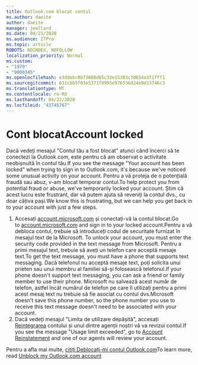 ```yaml
---
title: Outlook.com blocat contul
ms.author: daeite
author: daeite
manager: joallard
ms.date: 04/21/2020
ms.audience: ITPro
ms.topic: article
ROBOTS: NOINDEX, NOFOLLOW
localization_priority: Normal
ms.custom:
- "1979"
- "9000345"
ms.openlocfilehash: e3ddebc8b73688d65c32e15383c7d654a3f1fff1
ms.sourcegitcommit: 631cbb5f03e5371f0995e976536d24e9d13746c3
ms.translationtype: MT
ms.contentlocale: ro-RO
ms.lasthandoff: 04/22/2020
ms.locfileid: "43745767"
---
```

# <a name="account-locked"></a><span data-ttu-id="7a654-102">Cont blocat</span><span class="sxs-lookup"><span data-stu-id="7a654-102">Account locked</span></span>

<span data-ttu-id="7a654-103">Dacă vedeți mesajul "Contul tău a fost blocat" atunci când încerci să te conectezi la Outlook.com, este pentru că am observat o activitate neobișnuită în contul tău.</span><span class="sxs-lookup"><span data-stu-id="7a654-103">If you see the message "Your account has been locked" when trying to sign in to Outlook.com, it's because we've noticed some unusual activity on your account.</span></span> <span data-ttu-id="7a654-104">Pentru a vă proteja de o potențială fraudă sau abuz, v-am blocat temporar contul.</span><span class="sxs-lookup"><span data-stu-id="7a654-104">To help protect you from potential fraud or abuse, we've temporarily locked your account.</span></span> <span data-ttu-id="7a654-105">Știm că acest lucru este frustrant, dar vă putem ajuta să reveniți la contul dvs., cu doar câțiva pași.</span><span class="sxs-lookup"><span data-stu-id="7a654-105">We know this is frustrating, but we can help you get back in to your account with just a few steps.</span></span>

1. <span data-ttu-id="7a654-106">Accesați [account.microsoft.com](https://go.microsoft.com/fwlink/?linkid=2090484) și conectați-vă la contul blocat.</span><span class="sxs-lookup"><span data-stu-id="7a654-106">Go to [account.microsoft.com](https://go.microsoft.com/fwlink/?linkid=2090484) and sign in to your locked account.</span></span><span data-ttu-id="7a654-107">Pentru a vă debloca contul, trebuie să introduceți codul de securitate furnizat în mesajul text de la Microsoft.</span><span class="sxs-lookup"><span data-stu-id="7a654-107"> To unlock your account, you must enter the security code provided in the text message from Microsoft.</span></span> <span data-ttu-id="7a654-108">Pentru a primi mesajul text, trebuie să aveți un telefon care acceptă mesaje text.</span><span class="sxs-lookup"><span data-stu-id="7a654-108">To get the text message, you must have a phone that supports text messaging.</span></span> <span data-ttu-id="7a654-109">Dacă telefonul nu acceptă mesaje text, poți solicita unui prieten sau unui membru al familiei să-și folosească telefonul.</span><span class="sxs-lookup"><span data-stu-id="7a654-109">If your phone doesn't support text messaging, you can ask a friend or family member to use their phone.</span></span> <span data-ttu-id="7a654-110">Microsoft nu salvează acest număr de telefon, astfel încât numărul de telefon pe care îl utilizați pentru a primi acest mesaj text nu trebuie să fie asociat cu contul dvs.</span><span class="sxs-lookup"><span data-stu-id="7a654-110">Microsoft doesn't save this phone number, so the phone number you use to receive this text message doesn't need to be associated with your account.</span></span>
2. <span data-ttu-id="7a654-111">Dacă vedeți mesajul "Limita de utilizare depășită", accesați [Reintegrarea](https://go.microsoft.com/fwlink/?linkid=2090483) contului și unul dintre agenții noștri vă va revizui contul.</span><span class="sxs-lookup"><span data-stu-id="7a654-111">If you see the message "Usage limit exceeded", go to [Account Reinstatement](https://go.microsoft.com/fwlink/?linkid=2090483) and one of our agents will review your account.</span></span>

<span data-ttu-id="7a654-112">Pentru a afla mai multe, [citiți Deblocați-mi contul Outlook.com](https://support.office.com/article/f4ad2701-d166-4d8b-8a6a-9af2a1f8a4c4?wt.mc_id=Office_Outlook_com_Alchemy)</span><span class="sxs-lookup"><span data-stu-id="7a654-112">To learn more, read [Unblock my Outlook.com account](https://support.office.com/article/f4ad2701-d166-4d8b-8a6a-9af2a1f8a4c4?wt.mc_id=Office_Outlook_com_Alchemy)</span></span> 